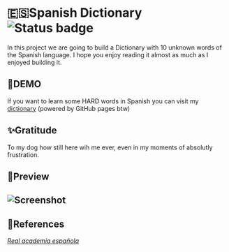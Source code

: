 # 🇪🇸Spanish Dictionary ![Status badge](https://img.shields.io/badge/status-completed-green)

In this project we are going to build a Dictionary with 10 unknown words of the Spanish language. I hope you enjoy reading it almost as much as I enjoyed building it.
## 🚀DEMO
If you want to learn some HARD words in Spanish you can visit my [dictionary](https://luiisca.github.io/Spanish-Dictionary/) (powered by GitHub pages btw)
## ✨Gratitude 
To my dog how still here wih me ever, even in my moments of absolutly frustration.
## 👀Preview
![Screenshot](Spanish-Dictionary_Preview.png)
------------


## 📖References
 [*Real academia española*](https://www.rae.es/ "RAE")
